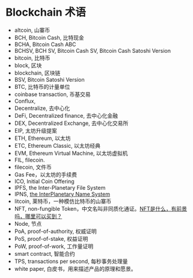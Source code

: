 # Blockchain 术语

* altcoin, 山寨币
* BCH, Bitcoin Cash, 比特现金
* BCHA, Bitcoin Cash ABC
* BCHSV, BCH SV, Bitcoin Cash SV, Bitcoin Cash Satoshi Version
* bitcoin, 比特币
* block, 区块
* blockchain, 区块链
* BSV, Bitcoin Satoshi Version
* BTC, 比特币的计量单位
* coinbase transaction, 币基交易
* Conflux, 
* Decentralize, 去中心化
* DeFi, Decentralized finance, 去中心化金融
* DEX, Decentralized Exchange, 去中心化交易所
* EIP, 太坊升级提案
* ETH, Ethereum, 以太坊
* ETC, Ethereum Classic, 以太坊经典
* EVM, Ethereum Virtual Machine, 以太坊虚拟机
* FIL, filecoin.
* filecoin, 文件币
* Gas Fee，以太坊的手续费
* ICO, Initial Coin Offering
* IPFS, the Inter-Planetary File System
* IPNS, [the InterPlanetary Name System](https://docs.ipfs.io/concepts/ipns/)
* litcoin, 莱特币，一种模仿比特币的山寨币
* NFT, non-fungible Token，中文名叫非同质化通证。[NFT是什么，有前景吗，哪里可以买到？](https://www.zhihu.com/question/434633802/answer/1756734942)
* Node, 节点
* PoA, proof-of-authority, 权威证明
* PoS, proof-of-stake, 权益证明
* PoW, proof-of-work, 工作量证明
* smart contract, 智能合约
* TPS, transactions per second, 每秒事务处理量
* white paper, 白皮书，用来描述产品的原理和愿景。
